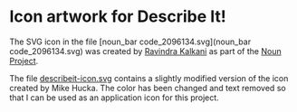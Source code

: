 Icon artwork for Describe It!
=============================

The SVG icon in the file [noun_bar code_2096134.svg](noun_bar code_2096134.svg) was created by [Ravindra Kalkani](https://thenounproject.com/ravindrakalkani/) as part of the [Noun Project](https://thenounproject.com/term/bar-code/2096134/).

The file [describeit-icon.svg](describeit-icon.svg) contains a slightly modified version of the icon created by Mike Hucka.  The color has been changed and text removed so that I can be used as an application icon for this project.

